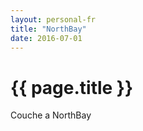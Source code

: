 ```yaml
---
layout: personal-fr
title: "NorthBay"
date: 2016-07-01
---
```


<main role="main" property="mainContentOfPage" class="container">  
 <h1 id="wb-cont" property="name">{{ page.title }}</h1>  
Couche a NorthBay
</main>